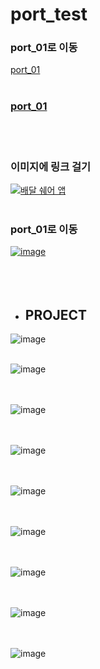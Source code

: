 # port_test

### port_01로 이동
[port_01](https://github.com/cogusp/port_01)
<br/><br/>

<!-- 링크도 title 가능 -->
### [port_01](https://github.com/cogusp/port_01)
<br/><br/>

### 이미지에 링크 걸기
[![배달 쉐어 앱](https://user-images.githubusercontent.com/84373005/118621640-832a5600-b801-11eb-8801-722ad8606400.png)](https://github.com/renige18/deveryApp)
<br/><br/>

<!-- Image click시 링크 이동 -->
<!-- [![image name](image)](link) -->
### port_01로 이동
[![image](https://user-images.githubusercontent.com/84373005/118622065-e9af7400-b801-11eb-9b95-036547f85eb0.png)](https://github.com/cogusp/port_01)
<br/><br/><br/><br/>

- ## PROJECT

![image](https://user-images.githubusercontent.com/84373005/118623900-a6560500-b803-11eb-92d7-278937e617db.png)
<br/><br/>

![image](https://user-images.githubusercontent.com/84373005/118624220-ecab6400-b803-11eb-8b0b-6f12da7f9031.png)
<br/><br/><br/>

![image](https://user-images.githubusercontent.com/84373005/118624488-2bd9b500-b804-11eb-8b2d-53f2c9e84379.png)
<br/><br/><br/>

![image](https://user-images.githubusercontent.com/84373005/118624531-34ca8680-b804-11eb-8185-743f74a8f627.png)
<br/><br/><br/>

![image](https://user-images.githubusercontent.com/84373005/118624824-7824f500-b804-11eb-9316-ee1d4ebe1a55.png)
<br/><br/><br/>

![image](https://user-images.githubusercontent.com/84373005/118624871-807d3000-b804-11eb-873a-edbeadf7fb61.png)
<br/><br/><br/>

![image](https://user-images.githubusercontent.com/84373005/118624909-88d56b00-b804-11eb-9ede-458d69889714.png)
<br/><br/><br/>

![image](https://user-images.githubusercontent.com/84373005/118624943-8e32b580-b804-11eb-8534-db510c2d6490.png)
<br/><br/><br/>

![image](https://user-images.githubusercontent.com/84373005/118625004-97238700-b804-11eb-9412-7c2146e808f7.png)
